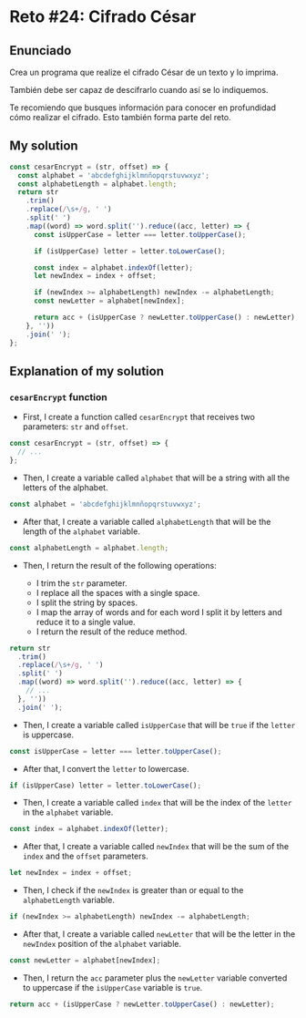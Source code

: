 # Reto #24: Cifrado César

## Enunciado

Crea un programa que realize el cifrado César de un texto y lo imprima.

También debe ser capaz de descifrarlo cuando así se lo indiquemos.

Te recomiendo que busques información para conocer en profundidad cómo realizar el cifrado. Esto también forma parte del reto.

## My solution

```js
const cesarEncrypt = (str, offset) => {
  const alphabet = 'abcdefghijklmnñopqrstuvwxyz';
  const alphabetLength = alphabet.length;
  return str
    .trim()
    .replace(/\s+/g, ' ')
    .split(' ')
    .map((word) => word.split('').reduce((acc, letter) => {
      const isUpperCase = letter === letter.toUpperCase();

      if (isUpperCase) letter = letter.toLowerCase();

      const index = alphabet.indexOf(letter);
      let newIndex = index + offset;

      if (newIndex >= alphabetLength) newIndex -= alphabetLength;
      const newLetter = alphabet[newIndex];

      return acc + (isUpperCase ? newLetter.toUpperCase() : newLetter);
    }, ''))
    .join(' ');
};
```

## Explanation of my solution

### `cesarEncrypt` function

- First, I create a function called `cesarEncrypt` that receives two parameters: `str` and `offset`.

```js
const cesarEncrypt = (str, offset) => {
  // ...
};
```

- Then, I create a variable called `alphabet` that will be a string with all the letters of the alphabet.

```js
const alphabet = 'abcdefghijklmnñopqrstuvwxyz';
```

- After that, I create a variable called `alphabetLength` that will be the length of the `alphabet` variable.

```js
const alphabetLength = alphabet.length;
```

- Then, I return the result of the following operations:

  - I trim the `str` parameter.
  - I replace all the spaces with a single space.
  - I split the string by spaces.
  - I map the array of words and for each word I split it by letters and reduce it to a single value.
  - I return the result of the reduce method.

```js
return str
  .trim()
  .replace(/\s+/g, ' ')
  .split(' ')
  .map((word) => word.split('').reduce((acc, letter) => {
    // ...
  }, ''))
  .join(' ');
```

- Then, I create a variable called `isUpperCase` that will be `true` if the `letter` is uppercase.

```js
const isUpperCase = letter === letter.toUpperCase();
```

- After that, I convert the `letter` to lowercase.

```js
if (isUpperCase) letter = letter.toLowerCase();
```

- Then, I create a variable called `index` that will be the index of the `letter` in the `alphabet` variable.

```js
const index = alphabet.indexOf(letter);
```

- After that, I create a variable called `newIndex` that will be the sum of the `index` and the `offset` parameters.

```js
let newIndex = index + offset;
```

- Then, I check if the `newIndex` is greater than or equal to the `alphabetLength` variable.

```js
if (newIndex >= alphabetLength) newIndex -= alphabetLength;
```

- After that, I create a variable called `newLetter` that will be the letter in the `newIndex` position of the `alphabet` variable.

```js
const newLetter = alphabet[newIndex];
```

- Then, I return the `acc` parameter plus the `newLetter` variable converted to uppercase if the `isUpperCase` variable is `true`.

```js
return acc + (isUpperCase ? newLetter.toUpperCase() : newLetter);
```

